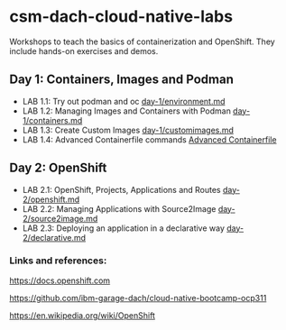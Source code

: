 # csm-dach-cloud-native-labs

Workshops to teach the basics of containerization and OpenShift. They include hands-on exercises and demos.

## Day 1: Containers, Images and Podman

- LAB 1.1: Try out podman and oc [day-1/environment.md](day-1/environment.md)
- LAB 1.2: Managing Images and Containers with Podman [day-1/containers.md](day-1/containers.md)
- LAB 1.3: Create Custom Images [day-1/customimages.md](day-1/customimages.md)
- LAB 1.4: Advanced Containerfile commands [Advanced Containerfile](day-1/advanced/Containerfile)

## Day 2: OpenShift

- LAB 2.1: OpenShift, Projects, Applications and Routes [day-2/openshift.md](day-2/openshift.md)
- LAB 2.2: Managing Applications with Source2Image [day-2/source2image.md](day-2/source2image.md)
- LAB 2.3: Deploying an application in a declarative way [day-2/declarative.md](day-2/declarative.md) 

### Links and references:

https://docs.openshift.com

https://github.com/ibm-garage-dach/cloud-native-bootcamp-ocp311

https://en.wikipedia.org/wiki/OpenShift

